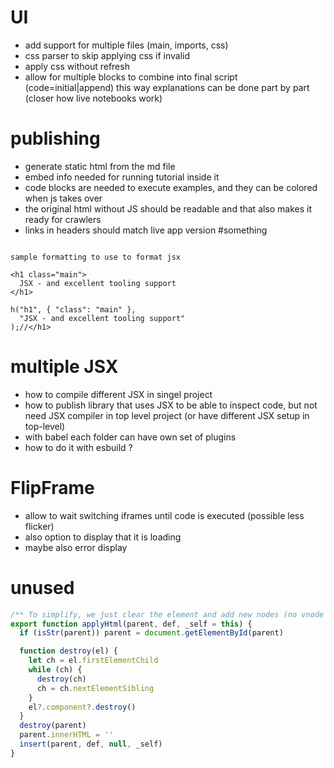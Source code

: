 
# UI
 - add support for multiple files (main, imports, css)
 - css parser to skip applying css if invalid
 - apply css without refresh
 - allow for multiple blocks to combine into final script (code=initial|append)
   this way explanations can be done part by part (closer how live notebooks work)

# publishing

 - generate static html from the md file
 - embed info needed for running tutorial inside it
 - code blocks are needed to execute examples, and they can be colored when js takes over
 - the original html without JS should be readable and that also makes it ready for crawlers
 - links in headers should match live app version #something

```

sample formatting to use to format jsx

<h1 class="main">
  JSX - and excellent tooling support
</h1>

h("h1", { "class": "main" }, 
  "JSX - and excellent tooling support"
);//</h1>

``` 


# multiple JSX

- how to compile different JSX in singel project
- how to publish library that uses JSX to be able to inspect code, but not need JSX compiler in top level project (or have different JSX setup in top-level)
- with babel each folder can have own set of plugins
- how to do it with esbuild ?


# FlipFrame
- allow to wait switching iframes until code is executed (possible less flicker)
- also option to display that it is loading
- maybe also error display


# unused
```js
/** To simplify, we just clear the element and add new nodes (no vnode diff is performed) */
export function applyHtml(parent, def, _self = this) {
  if (isStr(parent)) parent = document.getElementById(parent)

  function destroy(el) {
    let ch = el.firstElementChild
    while (ch) {
      destroy(ch)
      ch = ch.nextElementSibling
    }
    el?.component?.destroy()
  }
  destroy(parent)
  parent.innerHTML = ''
  insert(parent, def, null, _self)
}
```
